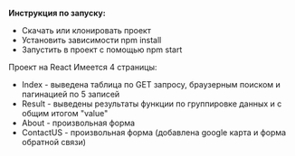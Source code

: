 **Инструкция по запуску:**
* Скачать или клонировать проект
* Установить зависимости npm install
* Запустить в проект с помощью npm start

Проект на React
Имеется 4 страницы:
* Index - выведена таблица по GET запросу, браузерным поиском и пагинацией по 5 записей
* Result - выведены результаты функции по группировке данных и с общим итогом "value"
* About - произвольная форма
* ContactUS - произвольная форма (добавлена google карта и форма обратной связи)
